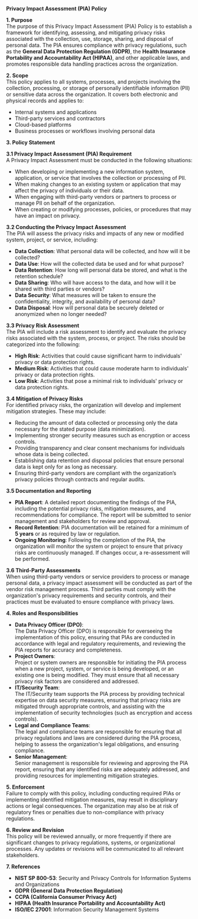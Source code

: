 **Privacy Impact Assessment (PIA) Policy**

**1\. Purpose**  
The purpose of this Privacy Impact Assessment (PIA) Policy is to establish a framework for identifying, assessing, and mitigating privacy risks associated with the collection, use, storage, sharing, and disposal of personal data. The PIA ensures compliance with privacy regulations, such as the **General Data Protection Regulation (GDPR)**, the **Health Insurance Portability and Accountability Act (HIPAA)**, and other applicable laws, and promotes responsible data handling practices across the organization.

**2\. Scope**  
This policy applies to all systems, processes, and projects involving the collection, processing, or storage of personally identifiable information (PII) or sensitive data across the organization. It covers both electronic and physical records and applies to:

- Internal systems and applications
- Third-party services and contractors
- Cloud-based platforms
- Business processes or workflows involving personal data

**3\. Policy Statement**

**3.1 Privacy Impact Assessment (PIA) Requirement**  
A Privacy Impact Assessment must be conducted in the following situations:

- When developing or implementing a new information system, application, or service that involves the collection or processing of PII.
- When making changes to an existing system or application that may affect the privacy of individuals or their data.
- When engaging with third-party vendors or partners to process or manage PII on behalf of the organization.
- When creating or modifying processes, policies, or procedures that may have an impact on privacy.

**3.2 Conducting the Privacy Impact Assessment**  
The PIA will assess the privacy risks and impacts of any new or modified system, project, or service, including:

- **Data Collection**: What personal data will be collected, and how will it be collected?
- **Data Use**: How will the collected data be used and for what purpose?
- **Data Retention**: How long will personal data be stored, and what is the retention schedule?
- **Data Sharing**: Who will have access to the data, and how will it be shared with third parties or vendors?
- **Data Security**: What measures will be taken to ensure the confidentiality, integrity, and availability of personal data?
- **Data Disposal**: How will personal data be securely deleted or anonymized when no longer needed?

**3.3 Privacy Risk Assessment**  
The PIA will include a risk assessment to identify and evaluate the privacy risks associated with the system, process, or project. The risks should be categorized into the following:

- **High Risk**: Activities that could cause significant harm to individuals' privacy or data protection rights.
- **Medium Risk**: Activities that could cause moderate harm to individuals' privacy or data protection rights.
- **Low Risk**: Activities that pose a minimal risk to individuals' privacy or data protection rights.

**3.4 Mitigation of Privacy Risks**  
For identified privacy risks, the organization will develop and implement mitigation strategies. These may include:

- Reducing the amount of data collected or processing only the data necessary for the stated purpose (data minimization).
- Implementing stronger security measures such as encryption or access controls.
- Providing transparency and clear consent mechanisms for individuals whose data is being collected.
- Establishing data retention and disposal policies that ensure personal data is kept only for as long as necessary.
- Ensuring third-party vendors are compliant with the organization’s privacy policies through contracts and regular audits.

**3.5 Documentation and Reporting**

- **PIA Report**: A detailed report documenting the findings of the PIA, including the potential privacy risks, mitigation measures, and recommendations for compliance. The report will be submitted to senior management and stakeholders for review and approval.
- **Record Retention**: PIA documentation will be retained for a minimum of **5 years** or as required by law or regulation.
- **Ongoing Monitoring**: Following the completion of the PIA, the organization will monitor the system or project to ensure that privacy risks are continuously managed. If changes occur, a re-assessment will be performed.

**3.6 Third-Party Assessments**  
When using third-party vendors or service providers to process or manage personal data, a privacy impact assessment will be conducted as part of the vendor risk management process. Third parties must comply with the organization's privacy requirements and security controls, and their practices must be evaluated to ensure compliance with privacy laws.

**4\. Roles and Responsibilities**

- **Data Privacy Officer (DPO)**:  
    The Data Privacy Officer (DPO) is responsible for overseeing the implementation of this policy, ensuring that PIAs are conducted in accordance with legal and regulatory requirements, and reviewing the PIA reports for accuracy and completeness.
- **Project Owners**:  
    Project or system owners are responsible for initiating the PIA process when a new project, system, or service is being developed, or an existing one is being modified. They must ensure that all necessary privacy risk factors are considered and addressed.
- **IT/Security Team**:  
    The IT/Security team supports the PIA process by providing technical expertise on data security measures, ensuring that privacy risks are mitigated through appropriate controls, and assisting with the implementation of security technologies (such as encryption and access controls).
- **Legal and Compliance Teams**:  
    The legal and compliance teams are responsible for ensuring that all privacy regulations and laws are considered during the PIA process, helping to assess the organization's legal obligations, and ensuring compliance.
- **Senior Management**:  
    Senior management is responsible for reviewing and approving the PIA report, ensuring that any identified risks are adequately addressed, and providing resources for implementing mitigation strategies.

**5\. Enforcement**  
Failure to comply with this policy, including conducting required PIAs or implementing identified mitigation measures, may result in disciplinary actions or legal consequences. The organization may also be at risk of regulatory fines or penalties due to non-compliance with privacy regulations.

**6\. Review and Revision**  
This policy will be reviewed annually, or more frequently if there are significant changes to privacy regulations, systems, or organizational processes. Any updates or revisions will be communicated to all relevant stakeholders.

**7\. References**

- **NIST SP 800-53**: Security and Privacy Controls for Information Systems and Organizations
- **GDPR (General Data Protection Regulation)**
- **CCPA (California Consumer Privacy Act)**
- **HIPAA (Health Insurance Portability and Accountability Act)**
- **ISO/IEC 27001**: Information Security Management Systems
